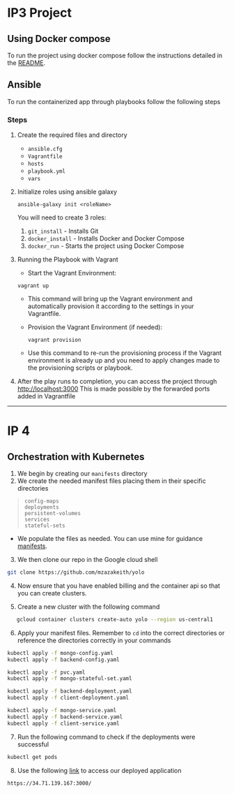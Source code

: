 # IP3 Project
 
## Using Docker compose
To run the project using docker compose follow the instructions detailed in the [README](https://github.com/mzazakeith/yolo/blob/master/README.md).

## Ansible
To run the containerized app through playbooks follow the following steps

### Steps

1. Create the required files and directory
    * `ansible.cfg`
    * `Vagrantfile`
    * `hosts`
    * `playbook.yml`
    * `vars`
   
2. Initialize roles using ansible galaxy
    ```
    ansible-galaxy init <roleName>
    ```
   You will need to create 3 roles:
   1. `git_install` - Installs Git 
   2. `docker_install` - Installs Docker and Docker Compose 
   3. `docker_run` - Starts the project using Docker Compose

3. Running the Playbook with Vagrant

   - Start the Vagrant Environment:
   ```
   vagrant up
   ```
   - This command will bring up the Vagrant environment and automatically provision it according to the settings in your Vagrantfile.

   - Provision the Vagrant Environment (if needed):
     ```
     vagrant provision
     ```
   - Use this command to re-run the provisioning process if the Vagrant environment is already up and you need to apply changes made to the provisioning scripts or playbook.

4. After the play runs to completion, you can access the project through [http://localhost:3000](http://localhost:3000)
   This is made possible by the forwarded ports added in Vagrantfile

---

# IP 4 

## Orchestration with Kubernetes

1. We begin by creating our `manifests` directory
2. We create the needed manifest files placing them in their specific directories 

> `config-maps` <br>
> `deployments` <br>
> `persistent-volumes` <br>
> `services` <br>
> `stateful-sets` <br>

- We populate the files as needed. You can use mine for guidance [manifests](https://github.com/mzazakeith/yolo/tree/master/manifests).

3. We then clone our repo in the Google cloud shell

```bash
git clone https://github.com/mzazakeith/yolo
```

4. Now ensure that you have enabled billing and the container api so that you can create clusters.

5. Create a new cluster with the following command

```bash
   gcloud container clusters create-auto yolo --region us-central1
```
6. Apply your manifest files. Remember to `cd` into the correct directories or reference the directories correctly in your commands 
```bash
kubectl apply -f mongo-config.yaml
kubectl apply -f backend-config.yaml

kubectl apply -f pvc.yaml
kubectl apply -f mongo-stateful-set.yaml

kubectl apply -f backend-deployment.yaml
kubectl apply -f client-deployment.yaml

kubectl apply -f mongo-service.yaml
kubectl apply -f backend-service.yaml
kubectl apply -f client-service.yaml

```
7. Run the following command to check if the deployments were successful
```bash
kubectl get pods
```
8. Use the following [link](https://34.71.139.167:3000/) to access our deployed application
```
https://34.71.139.167:3000/
```
